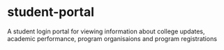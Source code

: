# student-portal
A student login portal for viewing information about college updates, academic performance, program organisaions and program registrations